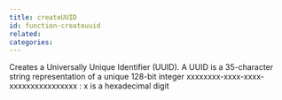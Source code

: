 ```yaml
---
title: createUUID
id: function-createuuid
related:
categories:
---
```


Creates a Universally Unique Identifier (UUID). A UUID is a
        35-character string representation of a unique 128-bit integer
        xxxxxxxx-xxxx-xxxx-xxxxxxxxxxxxxxxx : x is a hexadecimal digit